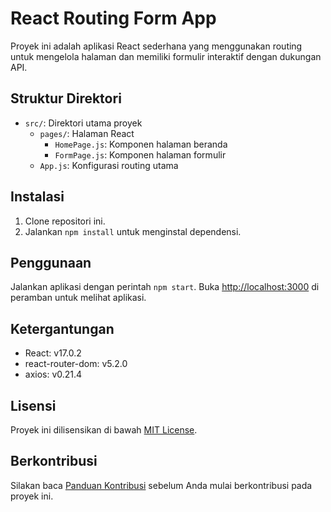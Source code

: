 # React Routing Form App

Proyek ini adalah aplikasi React sederhana yang menggunakan routing untuk mengelola halaman dan memiliki formulir interaktif dengan dukungan API.

## Struktur Direktori

- `src/`: Direktori utama proyek
  - `pages/`: Halaman React
    - `HomePage.js`: Komponen halaman beranda
    - `FormPage.js`: Komponen halaman formulir
  - `App.js`: Konfigurasi routing utama

## Instalasi

1. Clone repositori ini.
2. Jalankan `npm install` untuk menginstal dependensi.

## Penggunaan

Jalankan aplikasi dengan perintah `npm start`. Buka [http://localhost:3000](http://localhost:3000) di peramban untuk melihat aplikasi.

## Ketergantungan

- React: v17.0.2
- react-router-dom: v5.2.0
- axios: v0.21.4

## Lisensi

Proyek ini dilisensikan di bawah [MIT License](LICENSE).

## Berkontribusi

Silakan baca [Panduan Kontribusi](CONTRIBUTING.md) sebelum Anda mulai berkontribusi pada proyek ini.
